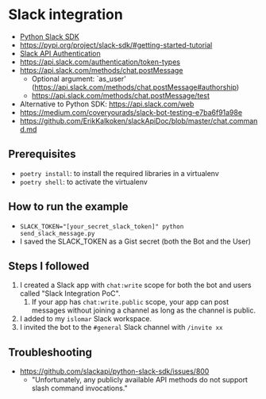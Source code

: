 # Slack integration
- [Python Slack SDK](https://slack.dev/python-slack-sdk/)
- https://pypi.org/project/slack-sdk/#getting-started-tutorial
- [Slack API Authentication](https://api.slack.com/authentication/best-practices)
- https://api.slack.com/authentication/token-types
- https://api.slack.com/methods/chat.postMessage
  - Optional argument: `as_user' (https://api.slack.com/methods/chat.postMessage#authorship)
  - https://api.slack.com/methods/chat.postMessage/test
- Alternative to Python SDK: https://api.slack.com/web
- https://medium.com/coveryourads/slack-bot-testing-e7ba6f91a98e
- https://github.com/ErikKalkoken/slackApiDoc/blob/master/chat.command.md

## Prerequisites
- `poetry install`: to install the required libraries in a virtualenv
- `poetry shell`: to activate the virtualenv


## How to run the example
- `SLACK_TOKEN="[your_secret_slack_token]" python send_slack_message.py`
- I saved the SLACK_TOKEN as a Gist secret (both the Bot and the User)


## Steps I followed
1. I created a Slack app with `chat:write` scope for both the bot and users called "Slack Integration PoC".
   1. If your app has `chat:write.public` scope, your app can post messages without joining a channel as long as the channel is public.
2. I added to my `islomar` Slack workspace.
3. I invited the bot to the `#general` Slack channel with `/invite xx`

## Troubleshooting
- https://github.com/slackapi/python-slack-sdk/issues/800
  - "Unfortunately, any publicly available API methods do not support slash command invocations."